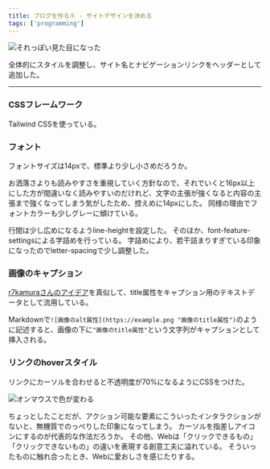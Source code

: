 ```yaml
---
title: ブログを作る④ - サイトデザインを決める
tags: ['programming']
---
```


![それっぽい見た目になった](https://cdn-ak.f.st-hatena.com/images/fotolife/h/hachipochi/20210829/20210829004456.png "それっぽい見た目になった")

全体的にスタイルを調整し、サイト名とナビゲーションリンクをヘッダーとして追加した。

***

### CSSフレームワーク

Tailwind CSSを使っている。

### フォント

フォントサイズは14pxで、標準より少し小さめだろうか。

お洒落さよりも読みやすさを重視していく方針なので、それでいくと16px以上にした方が間違いなく読みやすいのだけれど、文字の主張が強くなると内容の主張まで強くなってしまう気がしたため、控えめに14pxにした。
同様の理由でフォントカラーも少しグレーに傾けている。

行間は少し広めになるようline-heightを設定した。
そのほか、font-feature-settingsによる字詰めを行っている。
字詰めにより、若干詰まりすぎている印象になったのでletter-spacingで少し調整した。

### 画像のキャプション

[r7kamuraさんのアイデア](https://r7kamura.com/articles/2020-11-07-image-caption-revised)を真似して、title属性をキャプション用のテキストデータとして流用している。

Markdownで`![画像のalt属性](https://example.png "画像のtitle属性")`のように記述すると、画像の下に`"画像のtitle属性"`という文字列がキャプションとして挿入される。

### リンクのhoverスタイル

リンクにカーソルを合わせると不透明度が70%になるようにCSSをつけた。

![オンマウスで色が変わる](https://cdn-ak.f.st-hatena.com/images/fotolife/h/hachipochi/20210723/20210723205813.gif "オンマウスで色が変わる")

ちょっとしたことだが、アクション可能な要素にこういったインタラクションがないと、無機質でのっぺりした印象になってしまう。
カーソルを指差しアイコンにするのが代表的な作法だろうか。
その他、Webは「クリックできるもの」「クリックできないもの」の違いを表現する創意工夫に溢れている。
そういったものに触れ合ったとき、Webに愛おしさを感じたりする。
